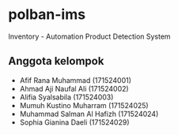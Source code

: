 # polban-ims
Inventory - Automation Product Detection System

## Anggota kelompok
- Afif Rana Muhammad 	(171524001)
- Ahmad Aji Naufal Ali 	(171524002)
- Alifia Syalsabila (171524003)
- Mumuh Kustino Muharram  (171524025)
- Muhammad Salman Al Hafizh (171524024)
- Sophia Gianina Daeli  (171524029)
